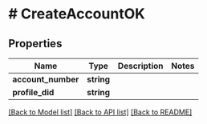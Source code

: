 # # CreateAccountOK

## Properties

Name | Type | Description | Notes
------------ | ------------- | ------------- | -------------
**account_number** | **string** |  |
**profile_did** | **string** |  |

[[Back to Model list]](../../README.md#models) [[Back to API list]](../../README.md#endpoints) [[Back to README]](../../README.md)
